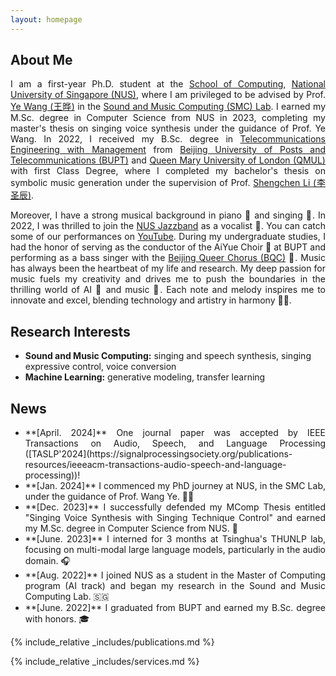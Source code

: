 ```yaml
---
layout: homepage
---
```


## About Me

<p align="justify">
I am a first-year Ph.D. student at the <a href="https://www.comp.nus.edu.sg/">School of Computing</a>, <a href="https://www.nus.edu.sg/">National University of Singapore (NUS)</a>, where I am privileged to be advised by Prof. <a href="https://www.comp.nus.edu.sg/cs/people/wangye/">Ye Wang (王晔)</a> in the <a href="https://smcnus.comp.nus.edu.sg/">Sound and Music Computing (SMC) Lab</a>. I earned my M.Sc. degree in Computer Science from NUS in 2023, completing my master's thesis on singing voice synthesis under the guidance of Prof. Ye Wang. In 2022, I received my B.Sc. degree in <a href="https://is.bupt.edu.cn/">Telecommunications Engineering with Management</a> from <a href="http://www.bupt.edu.cn/">Beijing University of Posts and Telecommunications (BUPT)</a> and <a href="https://www.qmul.ac.uk/">Queen Mary University of London (QMUL)</a> with first Class Degree, where I completed my bachelor's thesis on symbolic music generation under the supervision of Prof. <a href="https://shengchenli.github.io/">Shengchen Li (李圣辰)</a>.
</p>

<p align="justify">
Moreover, I have a strong musical background in piano 🎹 and singing 🎤. In 2022, I was thrilled to join the <a href="https://cfa.nus.edu.sg/explore/talent/arts-groups/music/nus-jazz-band/">NUS Jazzband</a> as a vocalist 🎷. You can catch some of our performances on <a href="https://www.youtube.com/@nusjazzband">YouTube</a>. During my undergraduate studies, I had the honor of serving as the conductor of the AiYue Choir 🎼 at BUPT and performing as a bass singer with the <a href="https://www.youtube.com/channel/UCNMAnNY_93rND1mh8qRP7fQ">Beijing Queer Chorus (BQC)</a> 🌈. 
Music has always been the heartbeat of my life and research. My deep passion for music fuels my creativity and drives me to push the boundaries in the thrilling world of AI 🤖 and music 🎵. Each note and melody inspires me to innovate and excel, blending technology and artistry in harmony 🚀✨.
</p>

## Research Interests
- **Sound and Music Computing:** singing and speech synthesis, singing expressive control, voice conversion
- **Machine Learning:** generative modeling, transfer learning

## News
- <div style="text-align: justify;">**[April. 2024]** One journal paper was accepted by IEEE Transactions on Audio, Speech, and Language Processing ([TASLP'2024](https://signalprocessingsociety.org/publications-resources/ieeeacm-transactions-audio-speech-and-language-processing))!</div>
- <div style="text-align: justify;">**[Jan. 2024]** I commenced my PhD journey at NUS, in the SMC Lab, under the guidance of Prof. Wang Ye. 🥰✨</div>
- <div style="text-align: justify;">**[Dec. 2023]** I successfully defended my MComp Thesis entitled "Singing Voice Synthesis with Singing Technique Control" and earned my M.Sc. degree in Computer Science from NUS. 🥳</div>
- <div style="text-align: justify;">**[June. 2023]** I interned for 3 months at Tsinghua's THUNLP lab, focusing on multi-modal large language models, particularly in the audio domain. 🎧</div>
- <div style="text-align: justify;">**[Aug. 2022]** I joined NUS as a student in the Master of Computing program (AI track) and began my research in the Sound and Music Computing Lab. 🇸🇬</div>
- <div style="text-align: justify;">**[June. 2022]** I graduated from BUPT and earned my B.Sc. degree with honors. 🎓</div>

{% include_relative _includes/publications.md %}

{% include_relative _includes/services.md %}
